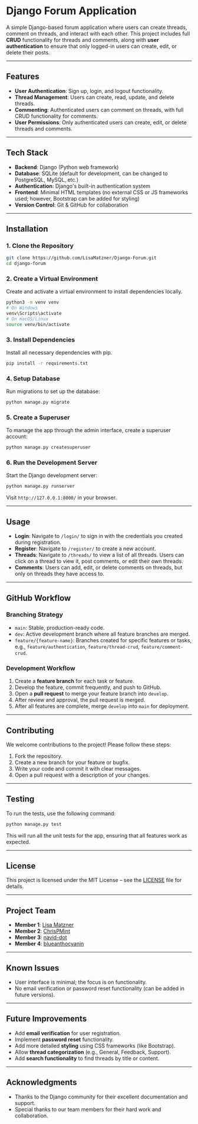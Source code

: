 # **Django Forum Application**

A simple Django-based forum application where users can create threads, comment on threads, and interact with each other. This project includes full **CRUD** functionality for threads and comments, along with **user authentication** to ensure that only logged-in users can create, edit, or delete their posts.

---

## **Features**
- **User Authentication**: Sign up, login, and logout functionality.
- **Thread Management**: Users can create, read, update, and delete threads.
- **Commenting**: Authenticated users can comment on threads, with full CRUD functionality for comments.
- **User Permissions**: Only authenticated users can create, edit, or delete threads and comments.

---

## **Tech Stack**
- **Backend**: Django (Python web framework)
- **Database**: SQLite (default for development, can be changed to PostgreSQL, MySQL, etc.)
- **Authentication**: Django's built-in authentication system
- **Frontend**: Minimal HTML templates (no external CSS or JS frameworks used; however, Bootstrap can be added for styling)
- **Version Control**: Git & GitHub for collaboration

---

## **Installation**

### 1. **Clone the Repository**
```bash
git clone https://github.com/LisaMatzner/Django-Forum.git
cd django-forum
```

### 2. **Create a Virtual Environment**  
Create and activate a virtual environment to install dependencies locally.
```bash
python3 -m venv venv
# On Windows
venv\Scripts\activate
# On macOS/Linux
source venv/bin/activate
```

### 3. **Install Dependencies**
Install all necessary dependencies with pip.
```bash
pip install -r requirements.txt
```

### 4. **Setup Database**
Run migrations to set up the database:
```bash
python manage.py migrate
```

### 5. **Create a Superuser**
To manage the app through the admin interface, create a superuser account:
```bash
python manage.py createsuperuser
```

### 6. **Run the Development Server**
Start the Django development server:
```bash
python manage.py runserver
```
Visit `http://127.0.0.1:8000/` in your browser.

---

## **Usage**
- **Login**: Navigate to `/login/` to sign in with the credentials you created during registration.
- **Register**: Navigate to `/register/` to create a new account.
- **Threads**: Navigate to `/threads/` to view a list of all threads. Users can click on a thread to view it, post comments, or edit their own threads.
- **Comments**: Users can add, edit, or delete comments on threads, but only on threads they have access to.

---

## **GitHub Workflow**

### **Branching Strategy**
- `main`: Stable, production-ready code.
- `dev`: Active development branch where all feature branches are merged.
- `feature/{feature-name}`: Branches created for specific features or tasks, e.g., `feature/authentication`, `feature/thread-crud`, `feature/comment-crud`.

### **Development Workflow**
1. Create a **feature branch** for each task or feature.
2. Develop the feature, commit frequently, and push to GitHub.
3. Open a **pull request** to merge your feature branch into `develop`.
4. After review and approval, the pull request is merged.
5. After all features are complete, merge `develop` into `main` for deployment.

---

## **Contributing**
We welcome contributions to the project! Please follow these steps:
1. Fork the repository.
2. Create a new branch for your feature or bugfix.
3. Write your code and commit it with clear messages.
4. Open a pull request with a description of your changes.

---

## **Testing**
To run the tests, use the following command:
```bash
python manage.py test
```
This will run all the unit tests for the app, ensuring that all features work as expected.

---

## **License**
This project is licensed under the MIT License – see the [LICENSE](LICENSE) file for details.

---

## **Project Team**
- **Member 1**: [Lisa Matzner](https://github.com/LisaMatzner)
- **Member 2**: [ChrisPMint](https://github.com/ChrisPMint)
- **Member 3**: [navid-dot](https://github.com/navid-dot)
- **Member 4**: [blueanthocyanin](https://github.com/blueanthocyanin)

---

## **Known Issues**
- User interface is minimal; the focus is on functionality.
- No email verification or password reset functionality (can be added in future versions).

---

## **Future Improvements**
- Add **email verification** for user registration.
- Implement **password reset** functionality.
- Add more detailed **styling** using CSS frameworks (like Bootstrap).
- Allow **thread categorization** (e.g., General, Feedback, Support).
- Add **search functionality** to find threads by title or content.

---

## **Acknowledgments**
- Thanks to the Django community for their excellent documentation and support.
- Special thanks to our team members for their hard work and collaboration.
